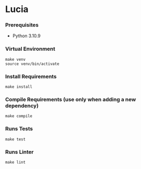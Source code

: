# Lucia

### Prerequisites
- Python 3.10.9


### Virtual Environment
```
make venv
source venv/bin/activate
```
### Install Requirements
```
make install
```

### Compile Requirements (use only when adding a new dependency)
```
make compile
```

### Runs Tests
```
make test
```

### Runs Linter
```
make lint
```